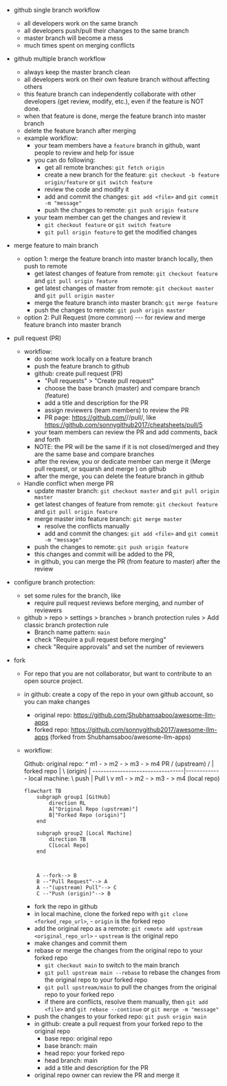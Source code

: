 * github single branch workflow
  - all developers work on the same branch
  - all developers push/pull their changes to the same branch
  - master branch will become a mess
  - much times spent on merging conflicts
* github multiple branch workflow
  - always keep the master branch clean
  - all developers work on their own feature branch without affecting others
  - this feature branch can independently collaborate with other developers (get review, modify, etc.), even if the feature is NOT done.
  - when that feature is done, merge the feature branch into master branch
  - delete the feature branch after merging
  - example workflow:
    - your team members have a `feature` branch in github, want people to review and help for issue
    - you can do following:
      - get all remote branches: `git fetch origin`
      - create a new branch for the feature: `git checkout -b feature origin/feature` or `git switch feature`
      - review the code and modify it
      - add and commit the changes: `git add <file>` and `git commit -m "message"`
      - push the changes to remote: `git push origin feature`
    - your team member can get the changes and review it
      - `git checkout feature` or `git switch feature`
      - `git pull origin feature` to get the modified changes
* merge feature to main branch
  - option 1: merge the feature branch into master branch locally, then push to remote
    - get latest changes of feature from remote: `git checkout feature` and  `git pull origin feature`
    - get latest changes of master from remote: `git checkout master` and `git pull origin master`
    - merge the feature branch into master branch: `git merge feature`
    - push the changes to remote: `git push origin master`
  - option 2: Pull Request (more common) --- for review and merge feature branch into master branch

* pull request (PR)
  - workflow:
    - do some work locally on a feature branch
    - push the feature branch to github
    - github: create pull request (PR)
      - "Pull requests" > "Create pull request"
      - choose the base branch (master) and compare branch (feature)
      - add a title and description for the PR
      - assign reviewers (team members) to review the PR
      - PR page: https://github.com/<acct-name>/<repo>/pull/<num>, like  https://github.com/sonnygithub2017/cheatsheets/pull/5
    - your team members can review the PR and add comments, back and forth
    - NOTE: the PR will be the same if it is not closed/merged and they are the same base and compare branches
    - after the review, you or dedicate member can merge it (Merge pull request, or squarsh and merge ) on github
    - after the merge, you can delete the feature branch in github
  - Handle conflict when merge PR
    - update master branch: `git checkout master` and `git pull origin master`
    - get latest changes of feature from remote: `git checkout feature` and  `git pull origin feature`
    - merge master into feature branch: `git merge master`
      - resolve the conflicts manually
      - add and commit the changes: `git add <file>` and `git commit -m "message"`
    - push the changes to remote: `git push origin feature`
    - this changes and commit will be added to the PR,
    - in github, you can merge the PR (from feature to master) after the review
* configure branch protection:
  * set some rules for the branch, like
    - require pull request reviews before merging, and number of reviewers
  * github > repo > settings > branches > branch protection rules > Add classic branch protection rule
    - Branch name pattern: `main`
    - check "Require a pull request before merging"
    - check "Require approvals" and set the number of reviewers
* fork
  - For repo that you are not collaborator, but want to contribute to an open source project.
  - in github: create a copy of the repo in your own github account, so you can make changes
    - original repo: https://github.com/Shubhamsaboo/awesome-llm-apps
    - forked repo: https://github.com/sonnygithub2017/awesome-llm-apps (forked from Shubhamsaboo/awesome-llm-apps)
  - workflow:

      Github:              original repo:
                        ^   m1 - > m2 - > m3 - > m4
                   PR /               (upstream)
                    /                   |
                forked repo             |
                    \ (origin)          |
      ----------------\-----------------|-------------
      local machine:    \ push          | Pull
                          \             v
                            m1 - > m2 - > m3 - > m4
                            (local repo)
      ```mermaid
      flowchart TB
          subgraph group1 [GitHub]
              direction RL
              A["Original Repo (upstream)"]
              B["Forked Repo (origin)"]
          end

          subgraph group2 [Local Machine]
              direction TB
              C[Local Repo]
          end



          A --fork--> B
          B --"Pull Request"--> A
          A --"(upstream) Pull"--> C
          C --"Push (origin)"--> B
      ```

    - fork the repo in github
    - in local machine, clone the forked repo with `git clone <forked_repo_url>`, - `origin` is the forked repo
    - add the original repo as a remote: `git remote add upstream <original_repo_url>` - `upstream` is the original repo
    - make changes and commit them
    - rebase or merge the changes from the original repo to your forked repo
      - `git checkout main` to switch to the main branch
      - `git pull upstream main --rebase` to rebase the changes from the original repo to your forked repo
      - `git pull upstream/main`  to pull the changes from the original repo to your forked repo
      - if there are conflicts, resolve them manually, then `git add <file>` and `git rebase --continue` or `git merge -m "message"`
    - push the changes to your forked repo: `git push origin main`
    - in github: create a pull request from your forked repo to the original repo
      - base repo: original repo
      - base branch: main
      - head repo: your forked repo
      - head branch: main
      - add a title and description for the PR
    - original repo owner can review the PR and merge it

